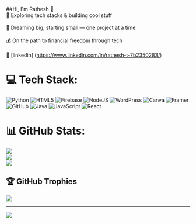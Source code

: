 ##Hi, I'm Rathesh 👋  
🔧 Exploring tech stacks & building cool stuff<br/>  
🚀 Dreaming big, starting small — one project at a time<br/>  
💰 On the path to financial freedom through tech<br/>  
📍 [linkedin] (https://www.linkedin.com/in/rathesh-t-7b2350283/)


# 💻 Tech Stack:
![Python](https://img.shields.io/badge/python-3670A0?style=for-the-badge&logo=python&logoColor=ffdd54) ![HTML5](https://img.shields.io/badge/html5-%23E34F26.svg?style=for-the-badge&logo=html5&logoColor=white) ![Firebase](https://img.shields.io/badge/firebase-%23039BE5.svg?style=for-the-badge&logo=firebase) ![NodeJS](https://img.shields.io/badge/node.js-6DA55F?style=for-the-badge&logo=node.js&logoColor=white) ![WordPress](https://img.shields.io/badge/WordPress-%23117AC9.svg?style=for-the-badge&logo=WordPress&logoColor=white) ![Canva](https://img.shields.io/badge/Canva-%2300C4CC.svg?style=for-the-badge&logo=Canva&logoColor=white) ![Framer](https://img.shields.io/badge/Framer-black?style=for-the-badge&logo=framer&logoColor=blue) ![GitHub](https://img.shields.io/badge/github-%23121011.svg?style=for-the-badge&logo=github&logoColor=white) ![Java](https://img.shields.io/badge/java-%23ED8B00.svg?style=for-the-badge&logo=openjdk&logoColor=white) ![JavaScript](https://img.shields.io/badge/javascript-%23323330.svg?style=for-the-badge&logo=javascript&logoColor=%23F7DF1E) ![React](https://img.shields.io/badge/react-%2320232a.svg?style=for-the-badge&logo=react&logoColor=%2361DAFB)
# 📊 GitHub Stats:
![](https://github-readme-stats.vercel.app/api?username=rathesh01&theme=merko&hide_border=false&include_all_commits=false&count_private=false)<br/>
![](https://nirzak-streak-stats.vercel.app/?user=rathesh01&theme=merko&hide_border=false)<br/>
![](https://github-readme-stats.vercel.app/api/top-langs/?username=rathesh01&theme=merko&hide_border=false&include_all_commits=false&count_private=false&layout=compact)

## 🏆 GitHub Trophies
![](https://github-profile-trophy.vercel.app/?username=rathesh01&theme=radical&no-frame=false&no-bg=true&margin-w=4)

---
[![](https://visitcount.itsvg.in/api?id=rathesh01&icon=0&color=0)](https://visitcount.itsvg.in)

<!-- Proudly created with GPRM ( https://gprm.itsvg.in ) -->
